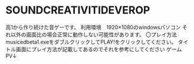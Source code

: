 # SOUNDCREATIVITIDEVEROP
高1から作り続けた音ゲーです。
利用環境　1920×1080のwindowsパソコン それ以外の画面比の場合正常に動作しない可能性があります。
〇プレイ方法
musicedbeta1.exeをダブルクリックしてPLAY!をクリックしてください。
タイトル画面にプレイ方法が記載してあるのでそれを参考にしてください
ゲームPV↓
